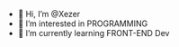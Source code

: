 - 👋 Hi, I’m @Xezer
- 👀 I’m interested in PROGRAMMING
- 🌱 I’m currently learning FRONT-END Dev

<!---
Elehele/Elehele is a ✨ special ✨ repository because its `README.md` (this file) appears on your GitHub profile.
You can click the Preview link to take a look at your changes.
--->
